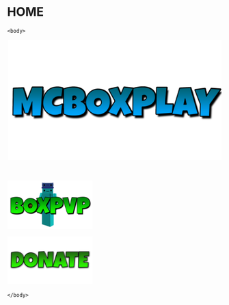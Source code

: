 # HOME
<html>
	<head>
		<title>MCBOXPLAY</title>
	</head>

	<body>

<center><p><img src="MCBOXPLAY.png" width="500"></p></center>


<br>
<a href="https://wwwstrona.github.io/BOXPVP/" target="_blank">
<p><img src="BOXPVP SKIN.png" width="200"></p>
</a>



<central><a href="https://titanaxe.com/d/YXYvyW3zvY4" target="_blank">
<p><img src="DONATE.png" width="200"></p>
</a></central>


	</body>
</html>
